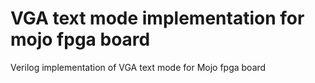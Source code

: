 # VGA text mode implementation for mojo fpga board
Verilog implementation of VGA text mode for Mojo fpga board

